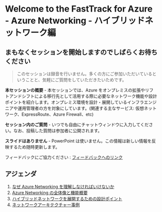 # Welcome to the FastTrack for Azure - Azure Networking - ハイブリッドネットワーク編

## まもなくセッションを開始しますのでしばらくお待ちください

>このセッションは録音を行いません。多くの方にご参加いただいているということと、気軽にご質問をしていただきたいためです。

**本セッションの概要** - 本セッションでは、Azure をオンプレミスの拡張やリフトアンドシフトによる移行先として活用する際に必要なネットワーク機能や設計ポイントを紹介します。オンプレミス環境を設計・展開しているインフラエンジニアや運用管理者の方を対象にしています。(関連する主なサービス: 仮想ネットワーク、ExpressRoute、Azure Firewall、etc)

**セッション内のご質問** - いつでも自由にチャットウィンドウに入力してください。なお、投稿した質問は参加者に公開されます。

**スライドはありません** - PowerPoint は使いません。この情報は新しい情報を反映するため随時更新します。

フィードバックにご協力ください : [フィードバックへのリンク](https://forms.office.com/r/gD412dKhDS)

## アジェンダ

1. [なぜ Azure Networking を理解しなければいけないか](../why.md)
1. [Azure Networking の全体像と機能概要](../overview.md)
1. [ハイブリッドネットワークを展開するための設計ポイント](./hybrid-network.md)
1. [ネットワークアーキテクチャー事例](./case-study.md)

